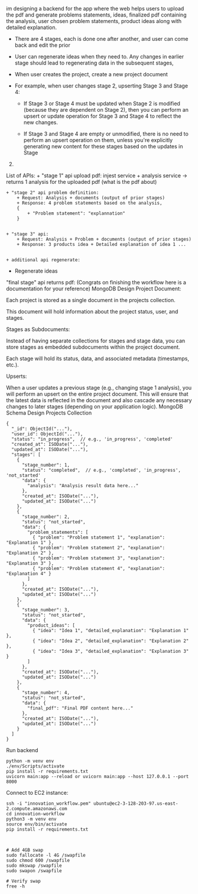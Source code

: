 im designing a backend for the app where the web helps users to upload the pdf and generate problems statements, ideas, finalized pdf containing the analysis, user chosen problem statements, product ideas along with detailed explanation.

- There are 4 stages, each is done one after another, and user can come back and edit the prior
- User can regenerate ideas when they need to. Any changes in earlier stage should lead to regenerating data in the subsequent stages,
- When user creates the project, create a new project document
- For example, when user changes stage 2, upserting Stage 3 and Stage 4:

  - If Stage 3 or Stage 4 must be updated when Stage 2 is modified (because they are dependent on Stage 2), then you can perform an upsert or update operation for Stage 3 and Stage 4 to reflect the new changes.

  - If Stage 3 and Stage 4 are empty or unmodified, there is no need to perform an upsert operation on them, unless you're explicitly generating new content for these stages based on the updates in Stage

2.

List of APIs: + "stage 1" api upload pdf: injest service + analysis service -> returns 1 analysis for the uploaded pdf (what is the pdf about)

    + "stage 2" api problem definition:
    	+ Request: Analysis + documents (output of prior stages)
    	+ Response: 4 problem statements based on the analysis,
    	{
    		+ "Problem statement": "explannation"
    	}


    + "stage 3" api:
    	+ Request: Analysis + Problem + documents (output of prior stages)
    	+ Response: 3 products idea + Detailed explanation of idea 1 ...


    + additional api regenerate:

- Regenerate ideas

"final stage" api returns pdf: (Congrats on finishing the workflow here is a documentation for your reference)
MongoDB Design
Project Document:

Each project is stored as a single document in the projects collection.

This document will hold information about the project status, user, and stages.

Stages as Subdocuments:

Instead of having separate collections for stages and stage data, you can store stages as embedded subdocuments within the project document.

Each stage will hold its status, data, and associated metadata (timestamps, etc.).

Upserts:

When a user updates a previous stage (e.g., changing stage 1 analysis), you will perform an upsert on the entire project document. This will ensure that the latest data is reflected in the document and also cascade any necessary changes to later stages (depending on your application logic).
MongoDB Schema Design
Projects Collection

```
{
  "_id": ObjectId("..."),
  "user_id": ObjectId("..."),
  "status": "in_progress",  // e.g., 'in_progress', 'completed'
  "created_at": ISODate("..."),
  "updated_at": ISODate("..."),
  "stages": [
    {
      "stage_number": 1,
      "status": "completed",  // e.g., 'completed', 'in_progress', 'not_started'
      "data": {
        "analysis": "Analysis result data here..."
      },
      "created_at": ISODate("..."),
      "updated_at": ISODate("...")
    },
    {
      "stage_number": 2,
      "status": "not_started",
      "data": {
        "problem_statements": [
          { "problem": "Problem statement 1", "explanation": "Explanation 1" },
          { "problem": "Problem statement 2", "explanation": "Explanation 2" },
          { "problem": "Problem statement 3", "explanation": "Explanation 3" },
          { "problem": "Problem statement 4", "explanation": "Explanation 4" }
        ]
      },
      "created_at": ISODate("..."),
      "updated_at": ISODate("...")
    },
    {
      "stage_number": 3,
      "status": "not_started",
      "data": {
        "product_ideas": [
          { "idea": "Idea 1", "detailed_explanation": "Explanation 1" },
          { "idea": "Idea 2", "detailed_explanation": "Explanation 2" },
          { "idea": "Idea 3", "detailed_explanation": "Explanation 3" }
        ]
      },
      "created_at": ISODate("..."),
      "updated_at": ISODate("...")
    },
    {
      "stage_number": 4,
      "status": "not_started",
      "data": {
        "final_pdf": "Final PDF content here..."
      },
      "created_at": ISODate("..."),
      "updated_at": ISODate("...")
    }
  ]
}

```

Run backend

```
python -m venv env
./env/Scripts/activate
pip install -r requirements.txt
uvicorn main:app --reload or uvicorn main:app --host 127.0.0.1 --port 8000
```

Connect to EC2 instance:
```
ssh -i "innovation_workflow.pem" ubuntu@ec2-3-128-203-97.us-east-2.compute.amazonaws.com
cd innovation-workflow
python3 -m venv env
source env/bin/activate
pip install -r requirements.txt



# Add 4GB swap
sudo fallocate -l 4G /swapfile
sudo chmod 600 /swapfile
sudo mkswap /swapfile
sudo swapon /swapfile

# Verify swap
free -h
```
